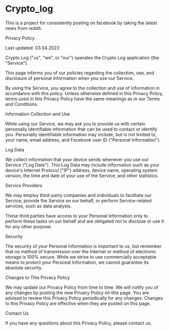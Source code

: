 # Crypto_log

This is a project for consistently posting on facebook by taking the latest news from reddit.




Privacy Policy

Last updated: 03.04.2023

Crypto Log ("us", "we", or "our") operates the Crypto Log application (the "Service").

This page informs you of our policies regarding the collection, use, and disclosure of personal information when you use our Service.

By using the Service, you agree to the collection and use of information in accordance with this policy. Unless otherwise defined in this Privacy Policy, terms used in this Privacy Policy have the same meanings as in our Terms and Conditions.

Information Collection and Use

While using our Service, we may ask you to provide us with certain personally identifiable information that can be used to contact or identify you. Personally identifiable information may include, but is not limited to, your name, email address, and Facebook user ID ("Personal Information").

Log Data

We collect information that your device sends whenever you use our Service ("Log Data"). This Log Data may include information such as your device's Internet Protocol ("IP") address, device name, operating system version, the time and date of your use of the Service, and other statistics.

Service Providers

We may employ third-party companies and individuals to facilitate our Service, provide the Service on our behalf, or perform Service-related services, such as data analysis.

These third parties have access to your Personal Information only to perform these tasks on our behalf and are obligated not to disclose or use it for any other purpose.

Security

The security of your Personal Information is important to us, but remember that no method of transmission over the Internet or method of electronic storage is 100% secure. While we strive to use commercially acceptable means to protect your Personal Information, we cannot guarantee its absolute security.

Changes to This Privacy Policy

We may update our Privacy Policy from time to time. We will notify you of any changes by posting the new Privacy Policy on this page. You are advised to review this Privacy Policy periodically for any changes. Changes to this Privacy Policy are effective when they are posted on this page.

Contact Us

If you have any questions about this Privacy Policy, please contact us.
